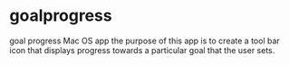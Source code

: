 # goalprogress
goal progress Mac OS app 
the purpose of this app is to create a tool bar icon that displays progress towards a particular goal that the user sets. 
